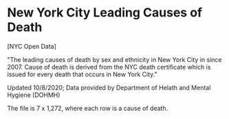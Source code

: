 # New York City Leading Causes of Death

[NYC Open Data]

"The leading causes of death by sex and ethnicity in New York City in since 2007. Cause of death is derived from the NYC death certificate which is issued for every death that occurs in New York City."

Updated 10/8/2020; Data provided by Department of Helath and Mental Hygiene (DOHMH)

The file is 7 x 1,272, where each row is a cause of death.
